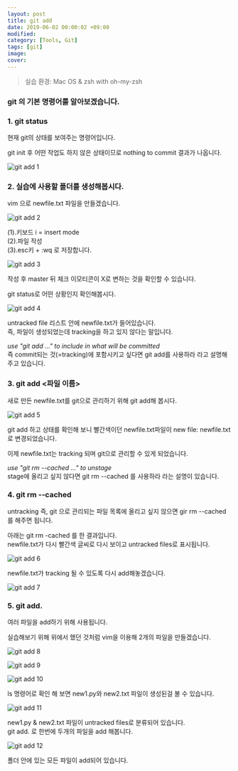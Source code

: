 ```yaml
---
layout: post
title: git add
date: 2019-06-02 00:00:02 +09:00
modified: 
category: [Tools, Git]
tags: [git]
image: 
cover: 
---
```


>실습 환경: Mac OS & zsh with oh-my-zsh

### git 의 기본 명령어를 알아보겠습니다. 

### 1. git status <br>

  현재 git의 상태를 보여주는 명령어입니다.<br>

  git init 후 어떤 작업도 하지 않은 상태이므로 nothing to commit 결과가 나옵니다. 

  ![git add 1](https://raw.githubusercontent.com/krispediadot/krispediadot.github.io/master/_posts/tools/git/2020-02-08-git-add/git_add_1.jpg)

### 2. 실습에 사용할 폴더를 생성해봅시다.<br>

  vim 으로 newfile.txt 파일을 만들겠습니다.

  ![git add 2](https://raw.githubusercontent.com/krispediadot/krispediadot.github.io/master/_posts/tools/git/2020-02-08-git-add/git_add_2.jpg)

  (1).키보드 i = insert mode<br>
  (2).파일 작성<br>
  (3).esc키 + :wq 로 저장합니다.<br> 

  ![git add 3](https://raw.githubusercontent.com/krispediadot/krispediadot.github.io/master/_posts/tools/git/2020-02-08-git-add/git_add_3.jpg)

  작성 후 master 뒤 체크 이모티콘이 X로 변하는 것을 확인할 수 있습니다.<br> 

  git status로 어떤 상황인지 확인해봅시다.<br>

  ![git add 4](https://raw.githubusercontent.com/krispediadot/krispediadot.github.io/master/_posts/tools/git/2020-02-08-git-add/git_add_4.jpg)

  untracked file 리스트 안에 newfile.txt가 들어있습니다.<br>
  즉, 파일이 생성되었는데 tracking을 하고 있지 않다는 말입니다. <br>

  _use "git add ..." to include in what will be committed_<br>
  즉 commit되는 것(=tracking)에 포함시키고 싶다면 git add를 사용하라 라고 설명해주고 있습니다.<br>

### 3. git add <파일 이름>  <br>
  새로 만든 newfile.txt를 git으로 관리하기 위해 git add해 봅시다.<br>
    
  ![git add 5](https://raw.githubusercontent.com/krispediadot/krispediadot.github.io/master/_posts/tools/git/2020-02-08-git-add/git_add_5.jpg)

  git add 하고 상태를 확인해 보니 빨간색이던 newfile.txt파일이 new file: newfile.txt로 변경되었습니다. <br>

  이제 newfile.txt는 tracking 되며 git으로 관리할 수 있게 되었습니다. <br>

  _use "git rm --cached ..." to unstage_<br>
  stage에 올리고 싶지 않다면 git rm --cached 를 사용하라 라는 설명이 있습니다. <br>

### 4. git rm --cached  <br>

  untracking 즉, git 으로 관리되는 파일 목록에 올리고 싶지 않으면 gir rm --cached를 해주면 됩니다. <br>

  아래는 git rm -cached 를 한 결과입니다.<br>
  newfile.txt가 다시 빨간색 글씨로 다시 보이고 untracked files로 표시됩니다. <br>

  ![git add 6](https://raw.githubusercontent.com/krispediadot/krispediadot.github.io/master/_posts/tools/git/2020-02-08-git-add/git_add_6.jpg)<br>

  newfile.txt가 tracking 될 수 있도록 다시 add해놓겠습니다. <br>

  ![git add 7](https://raw.githubusercontent.com/krispediadot/krispediadot.github.io/master/_posts/tools/git/2020-02-08-git-add/git_add_7.jpg)<br>

### 5. git add. <br>

  여러 파일을 add하기 위해 사용됩니다. <br>

  실습해보기 위해 위에서 했던 것처럼 vim을 이용해 2개의 파일을 만들겠습니다. <br>

  ![git add 8](https://raw.githubusercontent.com/krispediadot/krispediadot.github.io/master/_posts/tools/git/2020-02-08-git-add/git_add_8.jpg)<br>

  ![git add 9](https://raw.githubusercontent.com/krispediadot/krispediadot.github.io/master/_posts/tools/git/2020-02-08-git-add/git_add_9.jpg)<br>

  ![git add 10](https://raw.githubusercontent.com/krispediadot/krispediadot.github.io/master/_posts/tools/git/2020-02-08-git-add/git_add_10.jpg)<br>

  ls 명령어로 확인 해 보면 new1.py와 new2.txt 파일이 생성된걸 볼 수 있습니다. 

  ![git add 11](https://raw.githubusercontent.com/krispediadot/krispediadot.github.io/master/_posts/tools/git/2020-02-08-git-add/git_add_11.jpg)<br>

  new1.py & new2.txt 파일이 untracked files로 분류되어 있습니다. <br>
  git add. 로 한번에 두개의 파일을 add 해봅니다.<br>

  ![git add 12](https://raw.githubusercontent.com/krispediadot/krispediadot.github.io/master/_posts/tools/git/2020-02-08-git-add/git_add_12.jpg)<br>

  폴더 안에 있는 모든 파일이 add되어 있습니다.<br>
